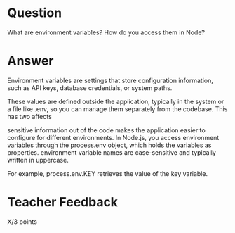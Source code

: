 # Question

What are environment variables? How do you access them in Node?

# Answer

Environment variables are settings that store configuration information, such as API keys, database credentials, or system paths.

These values are defined outside the application, typically in the system or a file like .env, so you can manage them separately from the codebase. This has two affects

sensitive information out of the code
makes the application easier to configure for different environments.
In Node.js, you access environment variables through the process.env object, which holds the variables as properties. environment variable names are case-sensitive and typically written in uppercase.

For example, process.env.KEY retrieves the value of the key variable.

# Teacher Feedback

X/3 points
